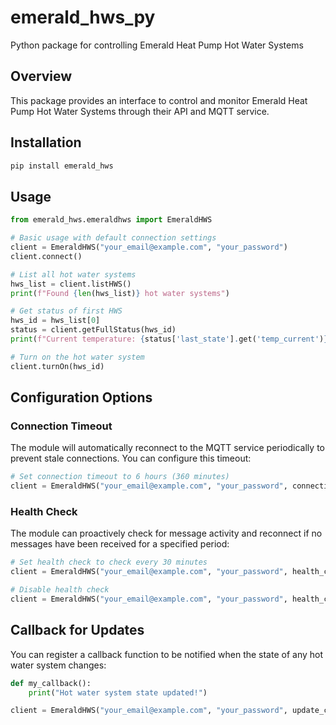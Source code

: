 # emerald_hws_py
Python package for controlling Emerald Heat Pump Hot Water Systems

## Overview
This package provides an interface to control and monitor Emerald Heat Pump Hot Water Systems through their API and MQTT service.

## Installation
```bash
pip install emerald_hws
```

## Usage
```python
from emerald_hws.emeraldhws import EmeraldHWS

# Basic usage with default connection settings
client = EmeraldHWS("your_email@example.com", "your_password")
client.connect()

# List all hot water systems
hws_list = client.listHWS()
print(f"Found {len(hws_list)} hot water systems")

# Get status of first HWS
hws_id = hws_list[0]
status = client.getFullStatus(hws_id)
print(f"Current temperature: {status['last_state'].get('temp_current')}")

# Turn on the hot water system
client.turnOn(hws_id)
```

## Configuration Options

### Connection Timeout
The module will automatically reconnect to the MQTT service periodically to prevent stale connections. You can configure this timeout:

```python
# Set connection timeout to 6 hours (360 minutes)
client = EmeraldHWS("your_email@example.com", "your_password", connection_timeout_minutes=360)
```

### Health Check
The module can proactively check for message activity and reconnect if no messages have been received for a specified period:

```python
# Set health check to check every 30 minutes
client = EmeraldHWS("your_email@example.com", "your_password", health_check_minutes=30)

# Disable health check
client = EmeraldHWS("your_email@example.com", "your_password", health_check_minutes=0)
```

## Callback for Updates
You can register a callback function to be notified when the state of any hot water system changes:

```python
def my_callback():
    print("Hot water system state updated!")

client = EmeraldHWS("your_email@example.com", "your_password", update_callback=my_callback)
```
